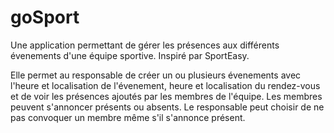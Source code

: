 # goSport
Une application permettant de gérer les présences aux différents évenements d'une équipe sportive. Inspiré par SportEasy.

Elle permet au responsable de créer un ou plusieurs évenements avec l'heure et localisation de l'évenement, heure et localisation du rendez-vous et de voir les présences ajoutés par les membres de l'équipe.
Les membres peuvent s'annoncer présents ou absents. Le responsable peut choisir de ne pas convoquer un membre même s'il s'annonce présent.
